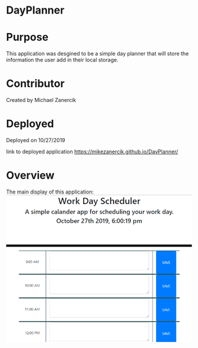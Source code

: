 # DayPlanner
# Purpose
This application was desgined to be a simple day planner that will store the information the user add in their local storage.

# Contributor
Created by Michael Zanercik

# Deployed
Deployed on 10/27/2019

link to deployed application https://mikezanercik.github.io/DayPlanner/

# Overview
The main display of this application:
![screen1](./assets\images\DayPlanner.PNG)

